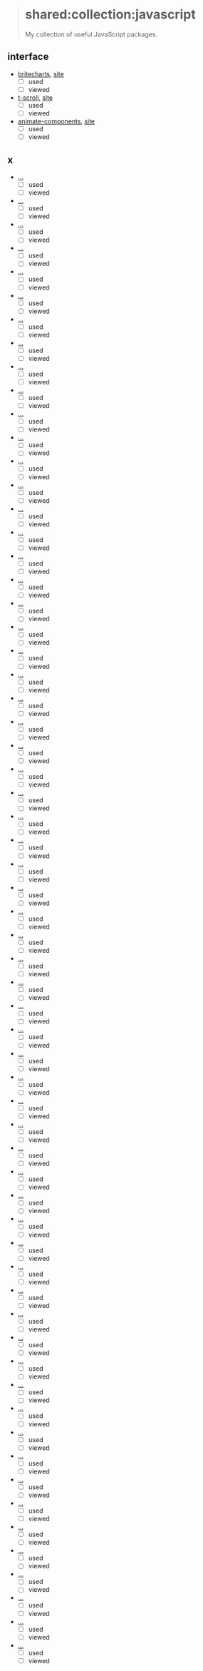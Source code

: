 > # shared:collection:javascript
>
> My collection of useful JavaScript packages.

## interface

- [britecharts](https://github.com/eventbrite/britecharts), [site](http://eventbrite.github.io/britecharts/)
  - [ ] used
  - [ ] viewed

- [t-scroll](https://github.com/crazychicken/t-scroll), [site](http://t-scroll.com)
  - [ ] used
  - [ ] viewed

- [animate-components](https://github.com/nitin42/animate-components), [site](http://animate-components.surge.sh)
  - [ ] used
  - [ ] viewed

## x

- [...](https://github.com/surveyjs/surveyjs)
  - [ ] used
  - [ ] viewed

- [...](https://github.com/palantir/blueprint)
  - [ ] used
  - [ ] viewed

- [...](https://github.com/enyo/dropzone)
  - [ ] used
  - [ ] viewed

- [...](https://github.com/basecamp/trix)
  - [ ] used
  - [ ] viewed

- [...](https://github.com/mburakerman/numscrubberjs)
  - [ ] used
  - [ ] viewed

- [...](https://github.com/BoxFactura/pulltorefresh.js)
  - [ ] used
  - [ ] viewed

- [...](https://github.com/LeadDyno/intercooler-js)
  - [ ] used
  - [ ] viewed

- [...](https://github.com/thednp/kute.js)
  - [ ] used
  - [ ] viewed

- [...](https://github.com/meandmax/lory)
  - [ ] used
  - [ ] viewed

- [...](https://github.com/iamdustan/smoothscroll)
  - [ ] used
  - [ ] viewed

- [...](https://github.com/uikit/uikit)
  - [ ] used
  - [ ] viewed

- [...](https://github.com/necolas/normalize.css)
  - [ ] used
  - [ ] viewed

- [...](https://github.com/bevacqua/dragula)
  - [ ] used
  - [ ] viewed

- [...](https://github.com/zenorocha/clipboard.js)
  - [ ] used
  - [ ] viewed

- [...](https://github.com/vuejs/vue)
  - [ ] used
  - [ ] viewed

- [...](https://github.com/Selz/plyr)
  - [ ] used
  - [ ] viewed

- [...](https://github.com/jashkenas/backbone)
  - [ ] used
  - [ ] viewed

- [...](https://github.com/goldfire/howler.js)
  - [ ] used
  - [ ] viewed

- [...](https://github.com/nosir/cleave.js)
  - [ ] used
  - [ ] viewed

- [...](https://github.com/juliangarnier/anime)
  - [ ] used
  - [ ] viewed

- [...](https://github.com/dangrossman/bootstrap-daterangepicker)
  - [ ] used
  - [ ] viewed

- [...](https://github.com/chartjs/Chart.js)
  - [ ] used
  - [ ] viewed

- [...](https://github.com/twbs/bootstrap)
  - [ ] used
  - [ ] viewed

- [...](https://github.com/facebook/relay)
  - [ ] used
  - [ ] viewed

- [...](https://github.com/facebook/react)
  - [ ] used
  - [ ] viewed

- [...](https://github.com/lodash/lodash)
  - [ ] used
  - [ ] viewed

- [...](https://github.com/jquery/jquery)
  - [ ] used
  - [ ] viewed

- [...](https://github.com/marionettejs/backbone.marionette)
  - [ ] used
  - [ ] viewed

- [...](https://github.com/Modernizr/Modernizr)
  - [ ] used
  - [ ] viewed

- [...](https://github.com/moment/moment)
  - [ ] used
  - [ ] viewed

- [...](https://github.com/janl/mustache.js)
  - [ ] used
  - [ ] viewed

- [...](https://github.com/wycats/handlebars.js)
  - [ ] used
  - [ ] viewed

- [...](https://github.com/jashkenas/underscore)
  - [ ] used
  - [ ] viewed

- [...](https://github.com/franciscop/cookies.js)
  - [ ] used
  - [ ] viewed

- [...](https://github.com/sarcadass/granim.js)
  - [ ] used
  - [ ] viewed

- [...](https://github.com/Nickersoft/push.js)
  - [ ] used
  - [ ] viewed

- [...](https://github.com/camwiegert/in-view)
  - [ ] used
  - [ ] viewed

- [...](https://github.com/recharts/recharts)
  - [ ] used
  - [ ] viewed

- [...](https://github.com/maxwellito/vivus)
  - [ ] used
  - [ ] viewed

- [...](https://github.com/gijsroge/tilt.js)
  - [ ] used
  - [ ] viewed

- [...](https://github.com/micku7zu/vanilla-tilt.js)
  - [ ] used
  - [ ] viewed

- [...](https://github.com/legomushroom/mojs)
  - [ ] used
  - [ ] viewed

- [...](https://github.com/yabwe/medium-editor)
  - [ ] used
  - [ ] viewed

- [...](https://github.com/mathjax/MathJax)
  - [ ] used
  - [ ] viewed

- [...](https://github.com/Leaflet/Leaflet)
  - [ ] used
  - [ ] viewed

- [...](https://github.com/luisvinicius167/ityped)
  - [ ] used
  - [ ] viewed

- [...](https://github.com/hsnaydd/moveTo)
  - [ ] used
  - [ ] viewed

- [...](https://github.com/wingify/across-tabs)
  - [ ] used
  - [ ] viewed

- [...](https://github.com/shobhitsharma/embedo)
  - [ ] used
  - [ ] viewed

- [...](https://github.com/javierbyte/control-user-cursor)
  - [ ] used
  - [ ] viewed

- [...](https://github.com/susielu/d3-annotation)
  - [ ] used
  - [ ] viewed

- [...](https://github.com/FezVrasta/popper.js)
  - [ ] used
  - [ ] viewed

- [...](https://github.com/atomiks/tippyjs)
  - [ ] used
  - [ ] viewed

- [...](https://github.com/jasmine/jasmine)
  - [ ] used
  - [ ] viewed

- [...](https://github.com/karma-runner/karma)
  - [ ] used
  - [ ] viewed

- [...](https://github.com/lord/slate)
  - [ ] used
  - [ ] viewed

- [...](https://github.com/QingWei-Li/docsify)
  - [ ] used
  - [ ] viewed

- [...](https://github.com/Valve/fingerprintjs)
  - [ ] used
  - [ ] viewed

- [...](https://github.com/marcuswestin/store.js)
  - [ ] used
  - [ ] viewed

- [...](https://github.com/sachinchoolur/lightgallery.js)
  - [ ] used
  - [ ] viewed

- [...](https://github.com/henrygd/bigpicture)
  - [ ] used
  - [ ] viewed

- [...](https://github.com/ruyadorno/simple-slider)
  - [ ] used
  - [ ] viewed

- [...](https://github.com/gnab/remark)
  - [ ] used
  - [ ] viewed

